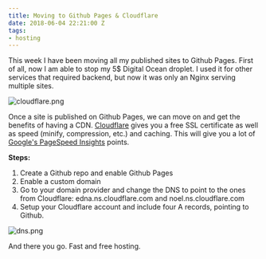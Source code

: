 ```yaml
---
title: Moving to Github Pages & Cloudflare
date: 2018-06-04 22:21:00 Z
tags:
- hosting
---
```


This week I have been moving all my published sites to Github Pages. First of all, now I am able to stop my 5$ Digital Ocean droplet. I used it for other services that required backend, but now it was only an Nginx serving multiple sites.

![cloudflare.png](/uploads/cloudflare.png)

Once a site is published on Github Pages, we can move on and get the benefits of having a CDN. [Cloudflare](https://dash.cloudflare.com/) gives you a free SSL certificate as well as speed (minify, compression, etc.) and caching. This will give you a lot of [Google's PageSpeed Insights](https://developers.google.com/speed/pagespeed/insights/) points.

**Steps:**
1. Create a Github repo and enable Github Pages
2. Enable a custom domain
3. Go to your domain provider and change the DNS to point to the ones from Cloudflare: edna.ns.cloudflare.com and noel.ns.cloudflare.com
4. Setup your Cloudflare account and include four A records, pointing to Github.

![dns.png](/uploads/dns.png)

And there you go. Fast and free hosting.
